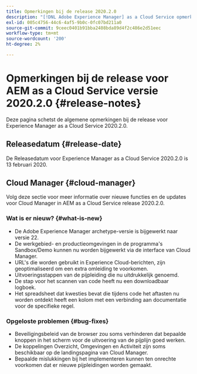 ```yaml
---
title: Opmerkingen bij de release 2020.2.0
description: "[!DNL Adobe Experience Manager] as a Cloud Service opmerkingen bij de release 2020.2.0."
exl-id: 005c4756-44c6-4af5-9b0c-0fc07bd211a0
source-git-commit: 9ceec0401b91bba2408bda89d4f2c486e2d51eec
workflow-type: tm+mt
source-wordcount: '200'
ht-degree: 2%

---
```


# Opmerkingen bij de release voor AEM as a Cloud Service versie 2020.2.0 {#release-notes}

Deze pagina schetst de algemene opmerkingen bij de release voor Experience Manager as a Cloud Service 2020.2.0.

## Releasedatum {#release-date}

De Releasedatum voor Experience Manager as a Cloud Service 2020.2.0 is 13 februari 2020.

## Cloud Manager {#cloud-manager}

Volg deze sectie voor meer informatie over nieuwe functies en de updates voor Cloud Manager in AEM as a Cloud Service release 2020.2.0.

### Wat is er nieuw? {#what-is-new}

* De Adobe Experience Manager archetype-versie is bijgewerkt naar versie 22.
* De werkgebied- en productieomgevingen in de programma&#39;s Sandbox/Demo kunnen nu worden bijgewerkt via de interface van Cloud Manager.
* URL&#39;s die worden gebruikt in Experience Cloud-berichten, zijn geoptimaliseerd om een extra omleiding te voorkomen.
* Uitvoeringsstappen van de pijpleiding die nu uitdrukkelijk genoemd.
* De stap voor het scannen van code heeft nu een downloadbaar logboek.
* Het spreadsheet dat kwesties bevat die tijdens code het aftasten nu worden ontdekt heeft een kolom met een verbinding aan documentatie voor de specifieke regel.

### Opgeloste problemen  {#bug-fixes}

* Beveiligingsbeleid van de browser zou soms verhinderen dat bepaalde knoppen in het scherm voor de uitvoering van de pijplijn goed werken.
* De koppelingen Overzicht, Omgevingen en Activiteit zijn soms beschikbaar op de landingspagina van Cloud Manager.
* Bepaalde mislukkingen bij het implementeren kunnen ten onrechte voorkomen dat er nieuwe pijpleidingen worden gemaakt.
